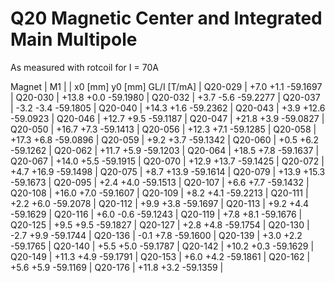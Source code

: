 Q20 Magnetic Center and Integrated Main Multipole
=================================================

As measured with rotcoil for I =  70A

Magnet  |             M1               |
        | x0 [mm]  y0 [mm] GL/I [T/mA] |
Q20-029 |    +7.0     +1.1   -59.1697  |
Q20-030 |   +13.8     +0.0   -59.1980  |
Q20-032 |    +3.7     -5.6   -59.2277  |
Q20-037 |    -3.2     -3.4   -59.1805  |
Q20-040 |   +14.3     +1.6   -59.2362  |
Q20-043 |    +3.9    +12.6   -59.0923  |
Q20-046 |   +12.7     +9.5   -59.1187  |
Q20-047 |   +21.8     +3.9   -59.0827  |
Q20-050 |   +16.7     +7.3   -59.1413  |
Q20-056 |   +12.3     +7.1   -59.1285  |
Q20-058 |   +17.3     +6.8   -59.0896  |
Q20-059 |    +9.2     +3.7   -59.1342  |
Q20-060 |    +0.5     +6.2   -59.1262  |
Q20-062 |   +11.7     +5.9   -59.1203  |
Q20-064 |   +18.5     +7.8   -59.1637  |
Q20-067 |   +14.0     +5.5   -59.1915  |
Q20-070 |   +12.9    +13.7   -59.1425  |
Q20-072 |    +4.7    +16.9   -59.1498  |
Q20-075 |    +8.7    +13.9   -59.1614  |
Q20-079 |   +13.9    +15.3   -59.1673  |
Q20-095 |    +2.4     +4.0   -59.1513  |
Q20-107 |    +6.6     +7.7   -59.1432  |
Q20-108 |   +16.0     +7.0   -59.1607  |
Q20-109 |    +8.2     +4.1   -59.2213  |
Q20-111 |    +2.2     +6.0   -59.2078  |
Q20-112 |    +9.9     +3.8   -59.1697  |
Q20-113 |    +9.2     +4.4   -59.1629  |
Q20-116 |    +6.0     -0.6   -59.1243  |
Q20-119 |    +7.8     +8.1   -59.1676  |
Q20-125 |    +9.5     +9.5   -59.1827  |
Q20-127 |    +2.8     +4.8   -59.1754  |
Q20-130 |    -2.7     +9.9   -59.1744  |
Q20-136 |    -0.1     +7.8   -59.1600  |
Q20-139 |    +3.0     +2.2   -59.1765  |
Q20-140 |    +5.5     +5.0   -59.1787  |
Q20-142 |   +10.2     +0.3   -59.1629  |
Q20-149 |   +11.3     +4.9   -59.1791  |
Q20-153 |    +6.0     +4.2   -59.1861  |
Q20-162 |    +5.6     +5.9   -59.1169  |
Q20-176 |   +11.8     +3.2   -59.1359  |
